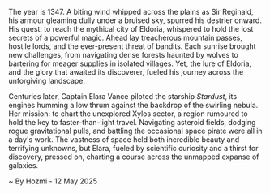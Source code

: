 
The year is 1347.  A biting wind whipped across the plains as Sir Reginald, his armour gleaming dully under a bruised sky, spurred his destrier onward.  His quest: to reach the mythical city of Eldoria, whispered to hold the lost secrets of a powerful magic.  Ahead lay treacherous mountain passes, hostile lords, and the ever-present threat of bandits.  Each sunrise brought new challenges, from navigating dense forests haunted by wolves to bartering for meager supplies in isolated villages.  Yet, the lure of Eldoria, and the glory that awaited its discoverer, fueled his journey across the unforgiving landscape.

Centuries later, Captain Elara Vance piloted the starship *Stardust*, its engines humming a low thrum against the backdrop of the swirling nebula.  Her mission: to chart the unexplored Xylos sector, a region rumoured to hold the key to faster-than-light travel.  Navigating asteroid fields, dodging rogue gravitational pulls, and battling the occasional space pirate were all in a day's work.  The vastness of space held both incredible beauty and terrifying unknowns, but Elara, fueled by scientific curiosity and a thirst for discovery, pressed on, charting a course across the unmapped expanse of galaxies.

~ By Hozmi - 12 May 2025
